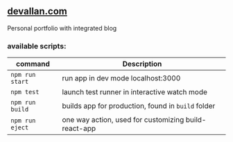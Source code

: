 ## [devallan.com](https://www.devallan.com)

Personal portfolio with integrated blog

### available scripts:
| command | Description |
| ----------- | ----------- |
|`npm run start` | run app in dev mode localhost:3000 |
|`npm test` | launch test runner in interactive watch mode |
|`npm run build` | builds app for production, found in `build` folder |
|`npm run eject` | one way action, used for customizing build-react-app |
